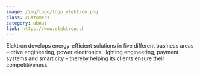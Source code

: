 ```yaml
---
image: /img/logo/logo_elektron.png
class: customers
category: about
link: https://www.elektron.ch
---
```


Elektron develops energy-efficient solutions in five different business areas – drive engineering, power electronics, lighting engineering, payment systems and smart city – thereby helping its clients ensure their competitiveness.
